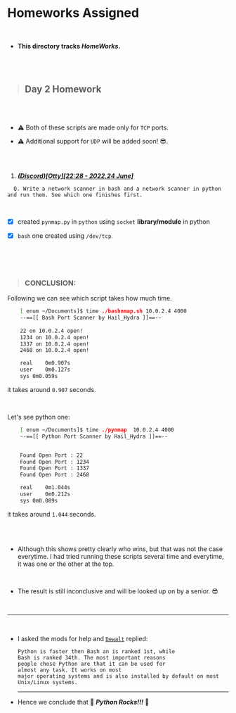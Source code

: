 # Homeworks Assigned
<br>

- __This directory tracks ___HomeWorks___.__

<br>
<br>

>## Day 2 Homework

<br>
<br>


- :warning: Both of these scripts are made only for `TCP` ports.

- :warning: Additional support for `UDP` will be added soon! :sunglasses:. 

<br>
<br>

1. ___[(Discord)[Otty][22:28 - 2022,24 June]](https://discord.com/channels/542352179059752970/986065743303016518/989937639564140604)___
 ```
   Q. Write a network scanner in bash and a network scanner in python and run them. See which one finishes first.
```
<br>

- [x] created `pynmap.py` in `python` using `socket` __library/module__ in python

- [x] `bash` one created using `/dev/tcp`.

<br>
<br>
<br>

>### CONCLUSION:

Following we can see which script takes how much time.

```bash
    [ enum ~/Documents]$ time ./bashnmap.sh 10.0.2.4 4000
    --==[[ Bash Port Scanner by Hail_Hydra ]]==--
     
    22 on 10.0.2.4 open!
    1234 on 10.0.2.4 open!
    1337 on 10.0.2.4 open!
    2468 on 10.0.2.4 open!

    real	0m0.907s
    user	0m0.127s
    sys	0m0.059s
```
it takes around `0.907` seconds.

<br>

Let's see python one:

```bash
    [ enum ~/Documents]$ time ./pynmap  10.0.2.4 4000
    --==[[ Python Port Scanner by Hail_Hydra ]]==--


    Found Open Port : 22 
    Found Open Port : 1234 
    Found Open Port : 1337 
    Found Open Port : 2468 

    real	0m1.044s
    user	0m0.212s
    sys	0m0.089s
```

it takes around `1.044` seconds.

<br>
<br>

- Although this shows pretty clearly who wins, but that was not the case everytime. I had tried running these scripts several time and everytime, it was one or the other at the top.

<br>

- The result is still inconclusive and will be looked up on by a senior. :sunglasses:

<br>

---

<br>

- I asked the mods for help and [`Dewalt`](https://github.com/Dewalt-arch/pimpmykali) replied: 

    ```text
    Python is faster then Bash an is ranked 1st, while
    Bash is ranked 34th. The most important reasons 
    people chose Python are that it can be used for
    almost any task. It works on most 
    major operating systems and is also installed by default on most
    Unix/Linux systems.
    ```
    ---

- Hence we conclude that :metal: ___Python Rocks!!!___ :metal:


